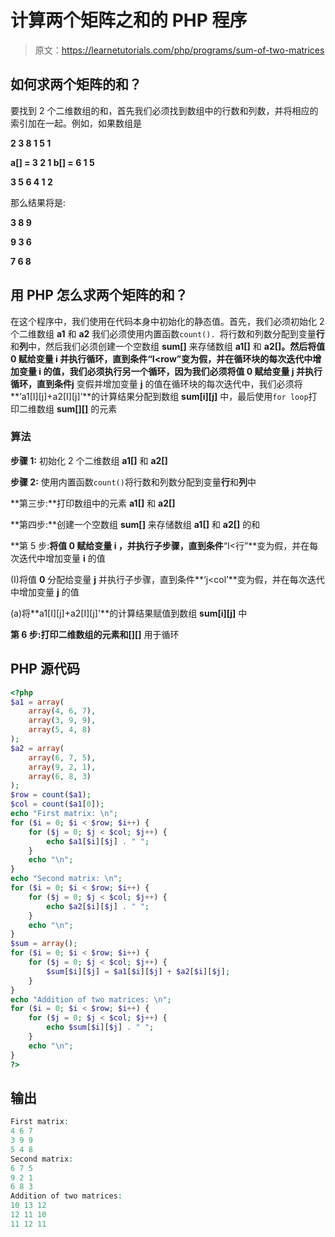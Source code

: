 # 计算两个矩阵之和的 PHP 程序

> 原文：<https://learnetutorials.com/php/programs/sum-of-two-matrices>

## 如何求两个矩阵的和？

要找到 2 个二维数组的和，首先我们必须找到数组中的行数和列数，并将相应的索引加在一起。例如，如果数组是

**2 3 8 1 5 1**

**a[] = 3 2 1 b[] = 6 1 5**

**3 5 6 4 1 2**

那么结果将是:

**3 8 9**

**9 3 6**

**7 6 8**

## 用 PHP 怎么求两个矩阵的和？

在这个程序中，我们使用在代码本身中初始化的静态值。首先，我们必须初始化 2 个二维数组 **a1** 和 **a2** 我们必须使用内置函数`count(). `将行数和列数分配到变量**行**和**列**中，然后我们必须创建一个空数组 **sum[]** 来存储数组 **a1[]** 和 **a2[]。**然后将值 **0** 赋给变量 **i** 并执行循环，直到条件**“I<row”**变为假，并在循环块的每次迭代中增加变量 **i** 的值，我们必须执行另一个循环，因为我们必须将值 **0** 赋给变量 **j** 并执行循环，直到条件**j** 变假并增加变量 **j** 的值在循环块的每次迭代中，我们必须将**‘a1[I][j]+a2[I][j]’**的计算结果分配到数组 **sum[i][j]** 中，最后使用`for loop`打印二维数组 **sum[][]** 的元素

### 算法

**步骤 1:** 初始化 2 个二维数组 **a1[]** 和 **a2[]**

**步骤 2:** 使用内置函数`count()`将行数和列数分配到变量**行**和**列**中

**第三步:**打印数组中的元素 **a1[]** 和 **a2[]**

**第四步:**创建一个空数组 **sum[]** 来存储数组 **a1[]** 和 **a2[]** 的和

**第 5 步:**将值 **0** 赋给变量 **i** ，并执行子步骤，直到条件**“I<行”**变为假，并在每次迭代中增加变量 **i** 的值

(I)将值 **0** 分配给变量 **j** 并执行子步骤，直到条件**‘j<col’**变为假，并在每次迭代中增加变量 **j** 的值

(a)将**a1[I][j]+a2[I][j]'**的计算结果赋值到数组 **sum[i][j]** 中

**第 6 步:**打印二维数组的元素**和[][]** 用于循环

## PHP 源代码

```php
<?php
$a1 = array(
    array(4, 6, 7),
    array(3, 9, 9),
    array(5, 4, 8)
);
$a2 = array(
    array(6, 7, 5),
    array(9, 2, 1),
    array(6, 8, 3)
);
$row = count($a1);
$col = count($a1[0]);
echo "First matrix: \n";
for ($i = 0; $i < $row; $i++) {
    for ($j = 0; $j < $col; $j++) {
        echo $a1[$i][$j] . " ";
    }
    echo "\n";
}
echo "Second matrix: \n";
for ($i = 0; $i < $row; $i++) {
    for ($j = 0; $j < $col; $j++) {
        echo $a2[$i][$j] . " ";
    }
    echo "\n";
} 
$sum = array();
for ($i = 0; $i < $row; $i++) {
    for ($j = 0; $j < $col; $j++) {
        $sum[$i][$j] = $a1[$i][$j] + $a2[$i][$j];
    }
}
echo "Addition of two matrices: \n";
for ($i = 0; $i < $row; $i++) {
    for ($j = 0; $j < $col; $j++) {
        echo $sum[$i][$j] . " ";
    }
    echo "\n";
}
?>

```

## 输出

```php
First matrix:
4 6 7
3 9 9
5 4 8
Second matrix:
6 7 5
9 2 1
6 8 3
Addition of two matrices:
10 13 12
12 11 10
11 12 11
```